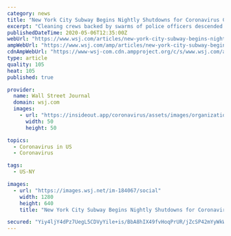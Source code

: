 ```yaml
---
category: news
title: "New York City Subway Begins Nightly Shutdowns for Coronavirus Cleaning"
excerpt: "Cleaning crews backed by swarms of police officers descended into New York City’s subway system early Wednesday to disinfect trains, in the first regularly scheduled shutdown of the subway system in over a century of operation."
publishedDateTime: 2020-05-06T12:35:00Z
webUrl: "https://www.wsj.com/articles/new-york-city-subway-begins-nightly-shutdowns-for-coronavirus-cleaning-11588767945"
ampWebUrl: "https://www.wsj.com/amp/articles/new-york-city-subway-begins-nightly-shutdowns-for-coronavirus-cleaning-11588767945"
cdnAmpWebUrl: "https://www-wsj-com.cdn.ampproject.org/c/s/www.wsj.com/amp/articles/new-york-city-subway-begins-nightly-shutdowns-for-coronavirus-cleaning-11588767945"
type: article
quality: 105
heat: 105
published: true

provider:
  name: Wall Street Journal
  domain: wsj.com
  images:
    - url: "https://insideout.app/coronavirus/assets/images/organizations/wsj.com-50x50.jpg"
      width: 50
      height: 50

topics:
  - Coronavirus in US
  - Coronavirus

tags:
  - US-NY

images:
  - url: "https://images.wsj.net/im-184067/social"
    width: 1280
    height: 640
    title: "New York City Subway Begins Nightly Shutdowns for Coronavirus Cleaning"

secured: "Yiy4ljY4dPz7UegL5CDVyYile+is/BbA8hIX49fvHoqPrUR/jZcSP42mYyWkWgcZpbFMzSSJXP/yYEfHc8cSjxPgw64rI6FqwH6qzH8arS97i5GzCXxTj+dCysx4MvluM9RDXVItNQbwNl2bpxqxOa7jpGh0deLmZ0je/zHAdRO5+p3+q8R5INIcnJUosd2cMD0D6pWB9szOE417ZIavwPA+3qXIVTNnwIXwtfY2eJVtMeF7/XNCMBrm96EdVZnvQ1UYxF7C139Jv1dEhGpvhMWVaZmP2NStReKj0LQW3zzv4cnp4jZ4CfGGMG7OktNd;qjubdhln5P+sxL1wKpzU0A=="
---
```


